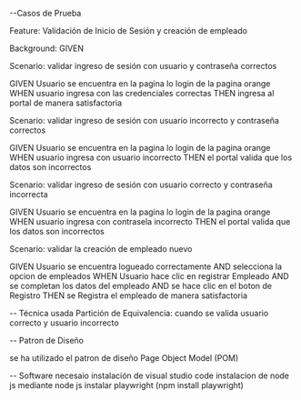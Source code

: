 --Casos de Prueba

Feature: Validación de Inicio de Sesión y creación de empleado

Background:
GIVEN 

Scenario: validar ingreso de sesión con usuario y contraseña correctos

GIVEN Usuario se encuentra en la pagina lo login de la pagina orange
WHEN usuario ingresa con las credenciales correctas
THEN ingresa al portal de manera satisfactoria

Scenario: validar ingreso de sesión con usuario incorrecto y contraseña correctos

GIVEN Usuario se encuentra en la pagina lo login de la pagina orange
WHEN usuario ingresa con usuario incorrecto
THEN el portal valida que los datos son incorrectos

Scenario: validar ingreso de sesión con usuario correcto y contraseña incorrecta

GIVEN Usuario se encuentra en la pagina lo login de la pagina orange
WHEN usuario ingresa con contrasela incorrecto
THEN el portal valida que los datos son incorrectos

Scenario: validar la creación de empleado nuevo

GIVEN Usuario se encuentra logueado correctamente
AND selecciona la opcion de empleados
WHEN Usuario hace clic en registrar Empleado
AND se completan los datos del empleado
AND se hace clic en el boton de Registro
THEN se Registra el empleado de manera satisfactoria

-- Técnica usada
Partición de Equivalencia: cuando se valida usuario correcto y usuario incorrecto

-- Patron de Diseño

se ha utilizado el patron de diseño Page Object Model (POM)

-- Software necesaio
instalación de visual studio code
instalacion de node js
mediante node js instalar playwright (npm install playwright)